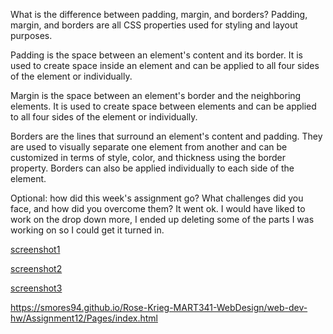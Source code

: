 What is the difference between padding, margin, and borders?
Padding, margin, and borders are all CSS properties used for styling and layout purposes.

Padding is the space between an element's content and its border. It is used to create space inside an element and can be applied to all four sides of the element or individually.

Margin is the space between an element's border and the neighboring elements. It is used to create space between elements and can be applied to all four sides of the element or individually. 

Borders are the lines that surround an element's content and padding. They are used to visually separate one element from another and can be customized in terms of style, color, and thickness using the border property. Borders can also be applied individually to each side of the element.

Optional: how did this week's assignment go? What challenges did you face, and how did you overcome them?
It went ok. I would have liked to work on the drop down more, I ended up deleting some of the parts I was working on so I could get it turned in.


[screenshot1](../Img/screenshot1.JPG)
<br>


[screenshot2](../Img/screenshot2.JPG)
<br>


[screenshot3](../Img/screenshot3.JPG)
<br>

https://smores94.github.io/Rose-Krieg-MART341-WebDesign/web-dev-hw/Assignment12/Pages/index.html

